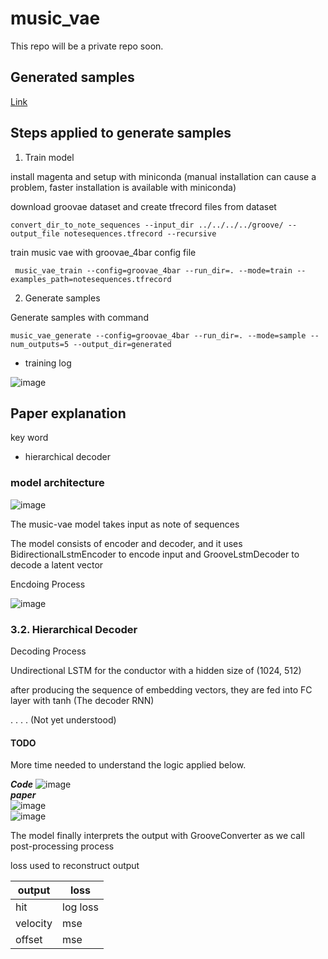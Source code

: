# music_vae
This repo will be a private repo soon.

## Generated samples 

[Link](https://drive.google.com/drive/u/0/folders/1NQhCvPxb7QhGgl9laX_HUkImlCuVGL3t)


## Steps applied to generate samples

1. Train model 

install magenta and setup with miniconda (manual installation can cause a problem, faster installation is available with miniconda)

download groovae dataset and create tfrecord files from dataset
```
convert_dir_to_note_sequences --input_dir ../../../../groove/ --output_file notesequences.tfrecord --recursive
```

train music vae with groovae_4bar config file
```
 music_vae_train --config=groovae_4bar --run_dir=. --mode=train --examples_path=notesequences.tfrecord
```

2. Generate samples

Generate samples with command

```
music_vae_generate --config=groovae_4bar --run_dir=. --mode=sample --num_outputs=5 --output_dir=generated
```
- training log

![image](https://user-images.githubusercontent.com/79894531/212575965-cf64e805-2bd3-413e-aaf2-0867c02bda74.png)

## Paper explanation

key word

- hierarchical decoder

### model architecture

![image](https://user-images.githubusercontent.com/79894531/212577791-8259bc08-ca7b-4bee-bc19-0e5921472b70.png)


The music-vae model takes input as note of sequences

The model consists of encoder and decoder, and it uses BidirectionalLstmEncoder to encode input and GrooveLstmDecoder to decode a latent vector

Encdoing Process

![image](https://user-images.githubusercontent.com/79894531/212577403-62d9c9a0-d703-4697-a9e5-484235b7eaf1.png)

### 3.2. Hierarchical Decoder

Decoding Process

Undirectional LSTM for the conductor with a hidden size of (1024, 512)

after producing the sequence of embedding vectors, they are fed into FC layer with tanh (The decoder RNN) 

. . . . (Not yet understood)

#### TODO 

More time needed to understand the logic applied below.

***Code***
![image](https://user-images.githubusercontent.com/79894531/212578933-6f51ea57-dff5-4a36-8a1e-6a8b85ad62b4.png)  
***paper***  
![image](https://user-images.githubusercontent.com/79894531/212579210-8f71b1ca-d1cb-450c-b8d8-1a3efb58ce98.png)  
![image](https://user-images.githubusercontent.com/79894531/212580347-2f0f6f4a-2e8c-4637-bc54-efaeae3860ab.png)





The model finally interprets the output with GrooveConverter as we call post-processing process

loss used to reconstruct output 

|output|loss|
|---|---|
|hit|log loss|
|velocity|mse|
|offset|mse|
